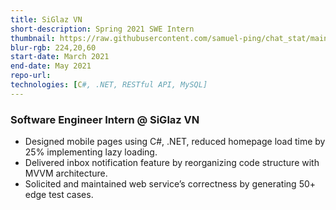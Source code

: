 ```yaml
---
title: SiGlaz VN
short-description: Spring 2021 SWE Intern
thumbnail: https://raw.githubusercontent.com/samuel-ping/chat_stat/main/screenshots/chat_stat-header-color-cropped.png
blur-rgb: 224,20,60
start-date: March 2021
end-date: May 2021
repo-url: 
technologies: [C#, .NET, RESTful API, MySQL]
---
```


### Software Engineer Intern @ SiGlaz VN

- Designed mobile pages using C#, .NET, reduced homepage load time by 25% implementing lazy loading.
- Delivered inbox notification feature by reorganizing code structure with MVVM architecture.
- Solicited and maintained web service’s correctness by generating 50+ edge test cases.